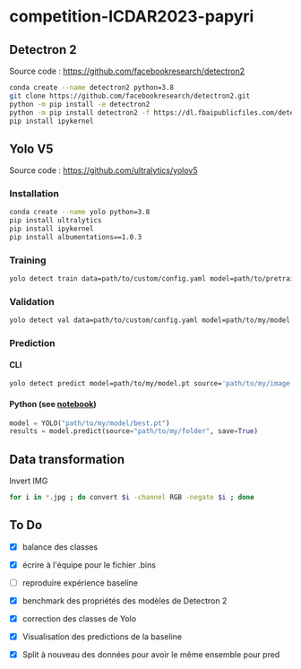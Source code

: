 # competition-ICDAR2023-papyri

## Detectron 2

Source code : https://github.com/facebookresearch/detectron2

```bash
conda create --name detectron2 python=3.8
git clone https://github.com/facebookresearch/detectron2.git
python -m pip install -e detectron2
python -m pip install detectron2 -f https://dl.fbaipublicfiles.com/detectron2/wheels/cu111/torch1.8/index.html
pip install ipykernel
```

## Yolo V5

Source code : https://github.com/ultralytics/yolov5

### Installation

```bash
conda create --name yolo python=3.8
pip install ultralytics
pip install ipykernel
pip install albumentations==1.0.3
```

### Training

```bash
yolo detect train data=path/to/custom/config.yaml model=path/to/pretrained/model.pt
```

### Validation

```bash
yolo detect val data=path/to/custom/config.yaml model=path/to/my/model.pt
```

### Prediction

#### CLI

```bash
yolo detect predict model=path/to/my/model.pt source='path/to/my/image.jpg'
```

#### Python (see [notebook](https://github.com/CVidalG/competition-ICDAR2023-papyri/blob/main/notebooks/predict_yolo.ipynb))

```python
model = YOLO("path/to/my/model/best.pt")
results = model.predict(source="path/to/my/folder", save=True)
```

## Data transformation

Invert IMG

```bash
for i in *.jpg ; do convert $i -channel RGB -negate $i ; done
```

## To Do

- [X] balance des classes
- [X] écrire à l'équipe pour le fichier .bins
- [ ] reproduire expérience baseline
- [X] benchmark des propriétés des modèles de Detectron 2

- [X] correction des classes de Yolo
- [X] Visualisation des predictions de la baseline
- [X] Split à nouveau des données pour avoir le même ensemble pour pred
